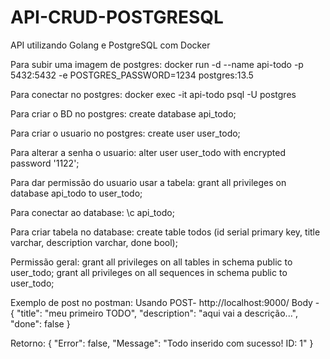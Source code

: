 # API-CRUD-POSTGRESQL
API utilizando Golang e PostgreSQL com Docker




Para subir uma imagem de postgres:
docker run  -d --name api-todo -p 5432:5432 -e POSTGRES_PASSWORD=1234 postgres:13.5

Para conectar no postgres:
docker exec -it api-todo psql -U postgres

Para criar o BD no postgres:
create database api_todo;

Para criar o usuario no postgres:
create user user_todo;

Para alterar a senha o usuario:
alter user user_todo with encrypted password '1122';

Para dar permissão do usuario usar a tabela:
grant all privileges on database api_todo to user_todo;

Para conectar ao database:
\c api_todo;

Para criar tabela no database:
create table todos (id serial primary key, title varchar, description varchar, done bool);

Permissão geral:
grant all privileges on all tables in schema public to user_todo;
grant all privileges on all sequences in schema public to user_todo;







Exemplo de post no postman:
Usando POST- http://localhost:9000/
Body -
{
    "title": "meu primeiro TODO",
    "description": "aqui vai a descrição...",
    "done": false
}

Retorno:
{
    "Error": false,
    "Message": "Todo inserido com sucesso! ID: 1"
}



